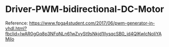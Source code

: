 # Driver-PWM-bidirectional-DC-Motor

Reference: https://www.fpga4student.com/2017/06/pwm-generator-in-vhdl.html?fbclid=IwAR0gGq8p3NFqNLn61wZvySt9sNkjd1lIysqcSB0_jd4QlKwlcNoliYAMjlo
